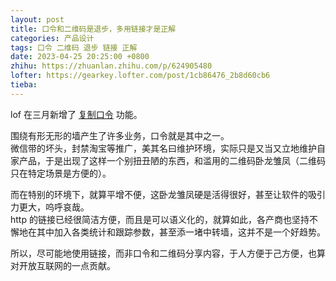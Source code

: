 ```yaml
---
layout: post
title: 口令和二维码是退步，多用链接才是正解
categories: 产品设计
tags: 口令 二维码 退步 链接 正解
date: 2023-04-25 20:25:00 +0800
zhihu: https://zhuanlan.zhihu.com/p/624905480
lofter: https://gearkey.lofter.com/post/1cb86476_2b8d60cb6
tieba: 
---
```


lof 在三月新增了 [复制口令](https://loftertop.lofter.com/post/76b61315_2b894f0b8) 功能。

围绕有形无形的墙产生了许多业务，口令就是其中之一。  
微信带的坏头，封禁淘宝等推广，美其名曰维护环境，实际只是又当又立地维护自家产品，于是出现了这样一个别扭丑陋的东西，和滥用的二维码卧龙雏凤（二维码只在特定场景是方便的）。

而在特别的环境下，就算平增不便，这卧龙雏凤硬是活得很好，甚至让软件的吸引力更大，呜呼哀哉。  
http 的链接已经很简洁方便，而且是可以语义化的，就算如此，各产商也坚持不懈地在其中加入各类统计和跟踪参数，甚至添一堵中转墙，这并不是一个好趋势。

所以，尽可能地使用链接，而非口令和二维码分享内容，于人方便于己方便，也算对开放互联网的一点贡献。